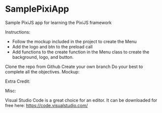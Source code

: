 # SamplePixiApp
Sample PixiJS app for learning the PixiJS framework

Instructions:
- Follow the mockup included in the project to create the Menu
- Add the logo and btn to the preload call
- Add functions to the create function in the Menu class to create the background, logo, and button.

Clone the repo from Github
Create your own branch
Do your best to complete all the objectives.
Mockup:

Extra Credit:


Misc:

Visual Studio Code is a great choice for an editor. It can be downloaded for free here: https://code.visualstudio.com/
